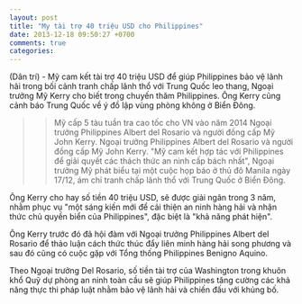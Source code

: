 ```yaml
---
layout: post
title: "My tài trợ 40 triệu USD cho Philippines"
date: 2013-12-18 09:50:27 +0700
comments: true
categories: 
---
```


(Dân trí) - Mỹ cam kết tài trợ 40 triệu USD để giúp Philippines bảo vệ lãnh hãi trong bối cảnh tranh chấp lãnh thổ với Trung Quốc leo thang, Ngoại trưởng Mỹ Kerry cho biết trong chuyến thăm Philippines. Ông Kerry cũng cảnh báo Trung Quốc về ý đồ lập vùng phòng không ở Biển Đông. <!--more-->

 >> Mỹ cấp 5 tàu tuần tra cao tốc cho VN vào năm 2014
Ngoại trưởng Philippines Albert del Rosario và người đồng cấp Mỹ John Kerry.
Ngoại trưởng Philippines Albert del Rosario và người đồng cấp Mỹ John Kerry.
"Mỹ cam kết hợp tác với Philippines để giải quyết các thách thức an ninh cấp bách nhất", Ngoại trưởng Mỹ phát biểu tại một cuộc họp báo ở thủ đô Manila ngày 17/12, ám chỉ tranh chấp lãnh thổ với Trung Quốc ở Biển Đông.

Ông Kerry cho hay số tiền 40 triệu USD, sẽ được giải ngân trong 3 năm, nhằm phục vụ "một sáng kiến mới để cải thiện an ninh hàng hải và nhận thức chủ quyền biển của Philippines", đặc biệt là "khả năng phát hiện".

Ông Kerry trước đó đã hội đàm với Ngoại trưởng Philippines Albert del Rosario để thảo luận cách thức thúc đẩy liên minh hàng hải song phương và sau đó cũng có cuộc gặp với Tổng thống Philippines Benigno Aquino.

Theo Ngoại trưởng Del Rosario, số tiền tài trợ của Washington trong khuôn khổ Quỹ dự phòng an ninh toàn cầu sẽ giúp Philippines tăng cường các khả năng thực thi pháp luật nhằm bảo vệ lãnh hải và chiến đấu với khủng bố.